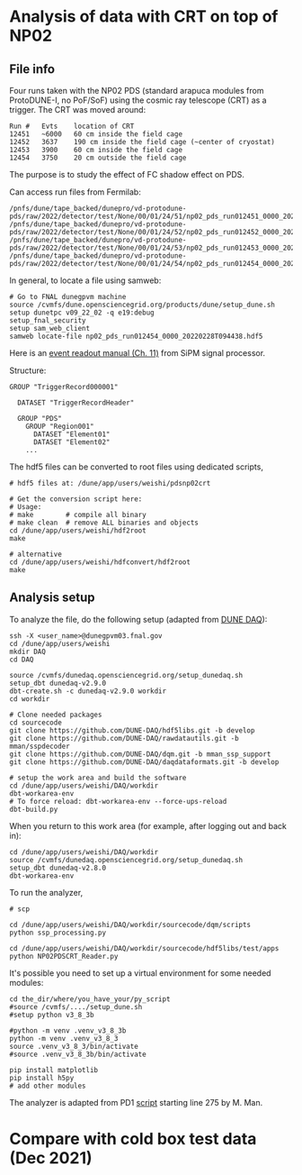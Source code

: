 # Analysis of data with CRT on top of NP02

## File info
Four runs taken with the NP02 PDS (standard arapuca modules from ProtoDUNE-I, no PoF/SoF) using the cosmic ray telescope (CRT) as a trigger. The CRT was moved around:

```
Run #   Evts    location of CRT
12451   ~6000   60 cm inside the field cage
12452   3637    190 cm inside the field cage (~center of cryostat)
12453   3900    60 cm inside the field cage
12454   3750    20 cm outside the field cage
```

The purpose is to study the effect of FC shadow effect on PDS.

Can access run files from Fermilab:

```
/pnfs/dune/tape_backed/dunepro/vd-protodune-pds/raw/2022/detector/test/None/00/01/24/51/np02_pds_run012451_0000_20220225T170210.hdf5
/pnfs/dune/tape_backed/dunepro/vd-protodune-pds/raw/2022/detector/test/None/00/01/24/52/np02_pds_run012452_0000_20220228T085242.hdf5
/pnfs/dune/tape_backed/dunepro/vd-protodune-pds/raw/2022/detector/test/None/00/01/24/53/np02_pds_run012453_0000_20220228T091757.hdf5
/pnfs/dune/tape_backed/dunepro/vd-protodune-pds/raw/2022/detector/test/None/00/01/24/54/np02_pds_run012454_0000_20220228T094438.hdf5
```

In general, to locate a file using samweb:

```
# Go to FNAL dunegpvm machine
source /cvmfs/dune.opensciencegrid.org/products/dune/setup_dune.sh
setup dunetpc v09_22_02 -q e19:debug
setup_fnal_security
setup sam_web_client
samweb locate-file np02_pds_run012454_0000_20220228T094438.hdf5
```

Here is an [event readout manual (Ch. 11)](https://github.com/weishi10141993/NeutrinoPhysics/blob/main/SSP_Users_Manual_v2.05.pdf) from SiPM signal processor.

Structure:
```
GROUP "TriggerRecord000001"

  DATASET "TriggerRecordHeader"

  GROUP "PDS"
    GROUP "Region001"
      DATASET "Element01"
      DATASET "Element02"
    ...
```

The hdf5 files can be converted to root files using dedicated scripts,
```
# hdf5 files at: /dune/app/users/weishi/pdsnp02crt

# Get the conversion script here:
# Usage:
# make        # compile all binary
# make clean  # remove ALL binaries and objects
cd /dune/app/users/weishi/hdf2root
make

# alternative
cd /dune/app/users/weishi/hdfconvert/hdf2root
make
```

## Analysis setup

To analyze the file, do the following setup (adapted from [DUNE DAQ](https://github.com/DUNE-DAQ/minidaqapp/wiki/Instructions-for-setting-up-a-v2.9.0-development-environment)):

```
ssh -X <user_name>@dunegpvm03.fnal.gov        
cd /dune/app/users/weishi
mkdir DAQ
cd DAQ

source /cvmfs/dunedaq.opensciencegrid.org/setup_dunedaq.sh
setup_dbt dunedaq-v2.9.0
dbt-create.sh -c dunedaq-v2.9.0 workdir
cd workdir

# Clone needed packages
cd sourcecode
git clone https://github.com/DUNE-DAQ/hdf5libs.git -b develop
git clone https://github.com/DUNE-DAQ/rawdatautils.git -b mman/sspdecoder
git clone https://github.com/DUNE-DAQ/dqm.git -b mman_ssp_support
git clone https://github.com/DUNE-DAQ/daqdataformats.git -b develop

# setup the work area and build the software
cd /dune/app/users/weishi/DAQ/workdir
dbt-workarea-env   
# To force reload: dbt-workarea-env --force-ups-reload
dbt-build.py
```

When you return to this work area (for example, after logging out and back in):

```
cd /dune/app/users/weishi/DAQ/workdir
source /cvmfs/dunedaq.opensciencegrid.org/setup_dunedaq.sh
setup_dbt dunedaq-v2.8.0
dbt-workarea-env
```

To run the analyzer,

```
# scp

cd /dune/app/users/weishi/DAQ/workdir/sourcecode/dqm/scripts
python ssp_processing.py

cd /dune/app/users/weishi/DAQ/workdir/sourcecode/hdf5libs/test/apps
python NP02PDSCRT_Reader.py
```

It's possible you need to set up a virtual environment for some needed modules:

```
cd the_dir/where/you_have_your/py_script
#source /cvmfs/..../setup_dune.sh
#setup python v3_8_3b

#python -m venv .venv_v3_8_3b
python -m venv .venv_v3_8_3
source .venv_v3_8_3/bin/activate
#source .venv_v3_8_3b/bin/activate

pip install matplotlib
pip install h5py
# add other modules
```

The analyzer is adapted from PD1 [script](https://internal.dunescience.org/doxygen/SSPRawDecoder__module_8cc_source.html) starting line 275 by M. Man.

# Compare with cold box test data (Dec 2021)

